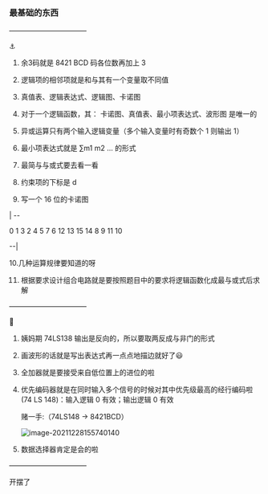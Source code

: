 ### 最基础的东西

———————————

⚓

1. 余3码就是 8421 BCD 码各位数再加上 3
2. 逻辑项的相邻项就是和与其有一个变量取不同值

3. 真值表、逻辑表达式、逻辑图、卡诺图

4. 对于一个逻辑函数，其： 卡诺图、真值表、最小项表达式、波形图 是唯一的

5. 异或运算只有两个输入逻辑变量（多个输入变量时有奇数个 1 则输出 1）

6. 最小项表达式就是 ∑m1 m2 ... 的形式

7. 最简与与或式要去看一看

8. 约束项的下标是 d

9. 写一个 16 位的卡诺图


| --

 0  1   3    2 
 4   5   7   6
 12 13 15 14
 8   9   11 10

--|

10.几种运算规律要知道的呀

11. 根据要求设计组合电路就是要按照题目中的要求将逻辑函数化成最与或式后求解





———————————

🔱

1. 姨妈期 74LS138 输出是反向的，所以要取两反成与非门的形式

2. 画波形的话就是写出表达式再一点点地描边就好了:smiley:

3. 全加器就是要接受来自低位置上的进位的啦

4. 优先编码器就是在同时输入多个信号的时候对其中优先级最高的经行编码啦  (74 LS 148)：输入逻辑 0 有效；输出逻辑 0 有效

   赌一手:（74LS148 -> 8421BCD）

   ![image-20211228155740140](https://gitee.com/chenlu-guan/t-image/raw/master/image-20211228155740140.png)

5. 数据选择器肯定是会的啦



———————————

开摆了





